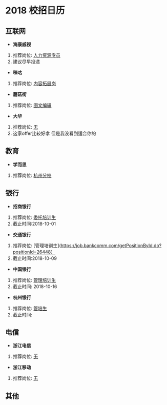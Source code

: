 # 2018 校招日历
## 互联网
- **海康威视**
1. 推荐岗位: [人力资源专员](http://campus.hikvision.com/zpdetail/150161536?r=&p=1%5E19&c=3301&d=&k=)
2. 建议尽早投递
- **咪咕**
1. 推荐岗位: [内容拓展岗](http://www.migu.cn/about/join/graduate/job/0/5/0.html)
- **蘑菇街**
1. 推荐岗位: [图文编辑](http://job.mogujie.com/#/campus/position?name=&_k=6eattf)
- **大华**
1. 推荐岗位: [无](http://dahua.zhiye.com/campus?r=&p=1^15&c=-1&d=&k=#jlt)
2. 这家offer比较好拿 但是我没看到适合你的

## 教育
- **学而思**
1. 推荐岗位: [杭州分校](http://job.xueersi.cn/recruit.html)
## 银行
- **招商银行**
1. 推荐岗位: [委托培训生](http://career.cloud.cmbchina.com/index.html#jobList?id=96574F8D-C7ED-4772-AE7C-BAC896D190C1)
2. 截止时间:2018-10-01
- **交通银行**
1. 推荐岗位: [管理培训生](https://job.bankcomm.com/getPositionById.do?positionId=26448）
2. 截止时间:2018-10-09
- **中国银行**
1. 推荐岗位: [管理培训生](http://campus.chinahr.com/2019/boc/jobs.html)
2. 截止时间: 2018-10-16
- **杭州银行**
1. 推荐岗位: [管培生](https://xiaoyuan.zhaopin.com/job/CC000911400J90000001000)
2. 截止时间: 
## 电信
- **浙江电信**
1. 推荐岗位: [无](http://chinatelecom2019.51job.com/index.php)
- **浙江移动**
1. 推荐岗位: [无](http://companyadc.51job.com/companyads/2018/hz/yidongzj0823dd_7101wh/index.html)
## 其他
